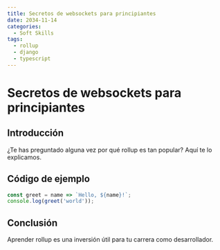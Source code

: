 ```yaml
---
title: Secretos de websockets para principiantes
date: 2034-11-14
categories:
  - Soft Skills
tags:
  - rollup
  - django
  - typescript
---
```


# Secretos de websockets para principiantes

## Introducción

¿Te has preguntado alguna vez por qué rollup es tan popular? Aquí te lo explicamos.

## Código de ejemplo

```javascript
const greet = name => `Hello, ${name}!`;
console.log(greet('world'));
```

## Conclusión

Aprender rollup es una inversión útil para tu carrera como desarrollador.